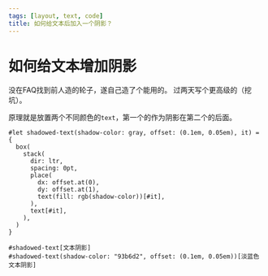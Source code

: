 ```yaml
---
tags: [layout, text, code]
title: 如何给文本后加入一个阴影？
---
```


# 如何给文本增加阴影

没在FAQ找到前人造的轮子，遂自己造了个能用的。
过两天写个更高级的（挖坑）。

原理就是放置两个不同颜色的`text`，第一个的作为阴影在第二个的后面。

```typst
#let shadowed-text(shadow-color: gray, offset: (0.1em, 0.05em), it) = {
  box(
    stack(
      dir: ltr,
      spacing: 0pt,
      place(
        dx: offset.at(0),
        dy: offset.at(1),
        text(fill: rgb(shadow-color))[#it],
      ),
      text[#it],
    ),
  )
}

#shadowed-text[文本阴影]
#shadowed-text(shadow-color: "93b6d2", offset: (0.1em, 0.05em))[淡蓝色文本阴影]
```

